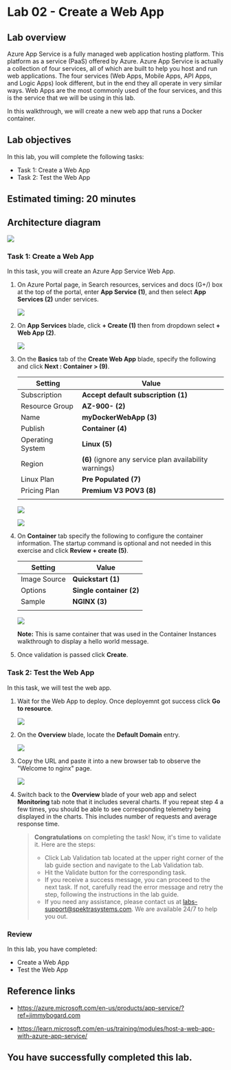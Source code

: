 # Lab 02 - Create a Web App

## Lab overview

Azure App Service is a fully managed web application hosting platform. This platform as a service (PaaS) offered by Azure. 
Azure App Service is actually a collection of four services, all of which are built to help you host and run web applications. The four services (Web Apps, Mobile Apps, API Apps, and Logic Apps) look different, but in the end they all operate in very similar ways. Web Apps are the most commonly used of the four services, and this is the service that we will be using in this lab.

In this walkthrough, we will create a new web app that runs a Docker container. 

## Lab objectives

In this lab, you will complete the following tasks:

+ Task 1: Create a Web App
+ Task 2: Test the Web App

## Estimated timing: 20 minutes

## Architecture diagram

![](../images/az900lab02.PNG) 

### Task 1: Create a Web App
In this task, you will create an Azure App Service Web App.

1. On Azure Portal page, in Search resources, services and docs (G+/) box at the top of the portal, enter **App Service (1)**, and then select **App Services (2)** under services.

   ![](../images/lab2-image1.png) 

2. On **App Services** blade, click **+ Create (1)** then from dropdown select **+ Web App (2)**.

   ![](../images/lab2-image2.png) 

3. On the **Basics** tab of the **Create Web App** blade, specify the following and click **Next : Container > (9)**.
 
    | Setting | Value |
    | -- | -- |
    | Subscription | **Accept default subscription (1)** |
    | Resource Group | **AZ-900-<inject key="DeploymentID" enableCopy="false"/>** **(2)** |
    | Name | **myDockerWebApp<inject key="DeploymentID" enableCopy="false"/> (3)** |
    | Publish | **Container (4)** |
    | Operating System | **Linux (5)** |
    | Region | **<inject key="Region" enableCopy="false"/>** **(6)** (ignore any service plan availability warnings) |
    | Linux Plan | **Pre Populated (7)** |
    | Pricing Plan | **Premium V3 POV3 (8)** |
    |||

    ![](images/lab04-image1.png)

    ![](images/lab04-image2.png)

6. On **Container** tab specify the following to configure the container information. The startup command is optional and not needed in this exercise and click **Review + create (5)**.

    | Setting | Value |
    | -- | -- |
    | Image Source | **Quickstart (1)** |
    | Options | **Single container (2)** |
    | Sample | **NGINX (3)** |
    |||

   ![](images/labnew-02-4.png)


   **Note:** This is same container that was used in the Container Instances walkthrough to display a hello world message.

8. Once validation is passed click **Create**.

### Task 2: Test the Web App

In this task, we will test the web app.

1. Wait for the Web App to deploy. Once deployemnt got success click **Go to resource**.

   ![](../images/lab2-image5.png)

1. On the **Overview** blade, locate  the **Default Domain** entry.

     ![](../images/lab2-image6.png)

1. Copy the URL and paste it into a new browser tab to observe the "Welcome to nginx" page.

    ![](images/labnew-02-5.png)

1. Switch back to the **Overview** blade of your web app and select **Monitoring** tab note that it includes several charts. If you repeat step 4 a few times, you should be able to see corresponding telemetry being displayed in the charts. This includes number of requests and average response time.

   <validation step="4e49a9a7-41fd-406c-84a6-1c9b821b0217" />

   > **Congratulations** on completing the task! Now, it's time to validate it. Here are the steps:
   > - Click Lab Validation tab located at the upper right corner of the lab guide section and navigate to the Lab Validation tab.
   > - Hit the Validate button for the corresponding task.
   > - If you receive a success message, you can proceed to the next task. If not, carefully read the error message and retry the step, following the instructions in the lab guide.
   > - If you need any assistance, please contact us at labs-support@spektrasystems.com. We are available 24/7 to help you out.

### Review
In this lab, you have completed:
- Create a Web App
- Test the Web App

## Reference links

- https://azure.microsoft.com/en-us/products/app-service/?ref=jimmybogard.com

- https://learn.microsoft.com/en-us/training/modules/host-a-web-app-with-azure-app-service/

## You have successfully completed this lab.
